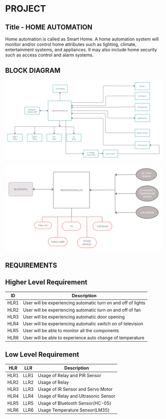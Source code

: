 # PROJECT # 


## Title - HOME AUTOMATION ##

Home automation is called as Smart Home. A home automation system will monitor and/or control home attributes such as lighting, climate, entertainment systems, and appliances. It may also include home security such as access control and alarm systems. 


## BLOCK DIAGRAM ##

![](https://github.com/KeerthuMG/M2-EmbSys/blob/main/Project/Picture%201.jpg)

![](https://github.com/KeerthuMG/M2-EmbSys/blob/main/Project/Picture%202.jpg)


## REQUIREMENTS ##

## Higher Level Requirement ##

| ID | Description |
|----|------------|
|HLR1 | User will be experiencing automatic turn on and off of lights |
|HLR2 | User will be experiencing automatic turn on and off of fan |
|HLR3 | User will be experiencing automatic door opening |
|HLR4 | User will be experiencing automatic switch on of television |
|HLR5 | User will be able to monitor all the components |
|HLR6 | User will be able to experience auto change of temperature |

## Low Level Requirement ##

| HLR | LLR | Description |
|-----|-----|-------------|
|HLR1 | LLR1 | Usage of Relay and PIR Sensor |
|HLR2 | LLR2 | Usage of Relay |
|HLR3 | LLR3 | Usage of IR Sensor and Servo Motor |
|HLR4 | LLR4 | Usage of Relay and Ultrasonic Sensor |
|HLR5 | LLR5 | Usage of Bluetooth Sensor(HC-05) |
|HLR6 | LLR6 | Usage Temperature Sensor(LM35) |

